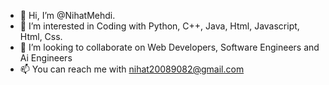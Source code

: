 - 👋 Hi, I’m @NihatMehdi.
- 👀 I’m interested in Coding with Python, C++, Java, Html, Javascript, Html, Css.
- 💞️ I’m looking to collaborate on Web Developers, Software Engineers and Ai Engineers
- 📫 You can reach me with nihat20089082@gmail.com

<!---
NihatMehdi/NihatMehdi is a ✨ special ✨ repository because its `README.md` (this file) appears on your GitHub profile.
You can click the Preview link to take a look at your changes.
--->
